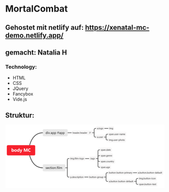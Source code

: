 # MortalCombat
## Gehostet mit netlify auf: https://xenatal-mc-demo.netlify.app/
## gemacht: Natalia H
### Technology:
- HTML
- CSS
- JQuery
- Fancybox
- Vide.js



## Struktur:
![Mindmap der Struktur](/MortalCombat.png)

